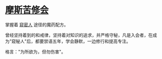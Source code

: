 # [摩斯苦修会](../团体/摩斯苦修会.md)

掌握着 [窥密人](../途径/窥密人.md) 途径的魔药配方。

曾经坚持着到的和戒律，坚持着对知识的追求，并严格守秘，凡是入会者，在成为"窥秘人"后，都要禁语五年，学会静默，一边修行和提高专注。

格言："为所欲为，但勿伤害"。
